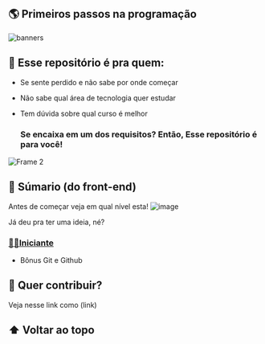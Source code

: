 ## 🌎 Primeiros passos na programação

![banners](https://user-images.githubusercontent.com/94902491/143292765-c054199e-1345-465f-8461-b4456e216121.png)

## 👀 Esse repositório é pra quem:

- Se sente perdido e não sabe por onde começar
- Não sabe qual área de tecnologia quer estudar
- Tem dúvida sobre qual curso é melhor

    ### Se encaixa em um dos requisitos? Então, Esse repositório é para você!

![Frame 2](https://user-images.githubusercontent.com/94902491/143306250-a8a75bab-4a72-4568-9205-ca9c87dfc7c9.png)

## 📗 Súmario (do front-end)
Antes de começar veja em qual nível esta!
![image](https://user-images.githubusercontent.com/94902491/143455696-364fed0c-6374-4c1f-8c0b-9d93dd732322.png)

Já deu pra ter uma ideia, né?

### [👶🏽Iniciante](./front-end/iniciante/cursos.md)


+ Bônus
Git e Github


## 📝 Quer contribuir? 


Veja nesse link como (link)

## ⬆️ Voltar ao topo
